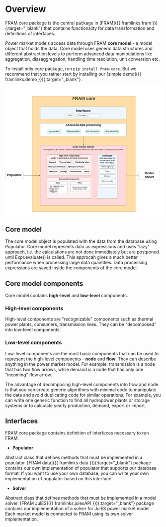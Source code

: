 # Overview
FRAM core package is the central package in [FRAM]({{ framlinks.fram }}){:target="_blank"} that contains functionality for data transformation and definitions of interfaces. 

Power market models access data through FRAM **core model** - a model object that holds the data. Core model uses generic data structures and different abstraction levels to perform advanced data manipulations like aggregation, dissaggregation, handling time resolution, unit conversion etc.

To install only core package, run `pip install fram-core`. But we recommend that you rather start by installing our [simple demo]({{ framlinks.demo }}){:target="_blank"}.

![FRAM core](img/framcore.png)

## Core model
The core model object is populated with the data from the database using Populator. Core model represents data as expressions and uses "lazy" approach, i.e. the calculations are not done immediately but are postponed until Expr.evaluate() is called. This approcah gives a much better performance when processing large data quantities. Data processing expressions are saved inside the components of the core model.  

## Core model components
Core model contains **high-level** and **low-level** components.

### High-level components
High-level components are "recognizable" components such as thermal power plants, consumers, transmission lines. They can be "decomposed" into low-level components.

### Low-level components
Low-level components are the most basic components that can be used to represent the high-level components - **node** and **flow**. They can describe anything in the power market model. For example, transmission is a node that has two flow arrows, while demand is a node that has only one "incoming" flow arrow.

The advantage of decomposing high-level components into flow and node is that you can create generic algorithms with minimal code to manipulate the data and avoid duplicating code for similar operations. For example, you can write one generic function to find all hydropower plants or storage systems or to calculate yearly production, demand, export or import. 

## Interfaces
FRAM core package contains definition of interfaces necessary to run FRAM.

- **Populator**

Abstract class that defines methods that must be implemented in a populator. [FRAM data]({{ framlinks.data }}){:target="_blank"} package contains our own implementation of populator that supports our database format. If you want to use your own database, you can write your own implementation of populator based on this interface.

- **Solver**

Abstract class that defines methods that must be implemented in a model solver. [FRAM JulES]({{ framlinks.julesAPI }}){:target="_blank"} package contains our implementation of a solver for JulES power market model. Each market model is connected to FRAM using its own solver implementation. 